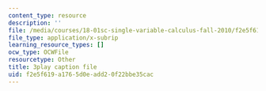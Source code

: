 ```yaml
---
content_type: resource
description: ''
file: /media/courses/18-01sc-single-variable-calculus-fall-2010/f2e5f619a1765d0eadd20f22bbe35cac_Bv9kVDcj7yo.vtt
file_type: application/x-subrip
learning_resource_types: []
ocw_type: OCWFile
resourcetype: Other
title: 3play caption file
uid: f2e5f619-a176-5d0e-add2-0f22bbe35cac
---
```

